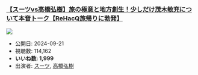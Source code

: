 ### [【スーツvs高橋弘樹】旅の極意と地方創生！少しだけ茂木敏充について本音トーク【ReHacQ旅帰りに勃発】](https://www.youtube.com/watch?v=wlQrEe0ueeU)
[![](https://img.youtube.com/vi/wlQrEe0ueeU/sddefault.jpg)](https://www.youtube.com/watch?v=wlQrEe0ueeU)
-   公開日: 2024-09-21
-   視聴数: 114,162
-   **いいね数: 1,999**
-   出演者: [スーツ](/rehacq_fan/people/スーツ "wikilink"), [高橋弘樹](/rehacq_fan/people/高橋弘樹 "wikilink")

